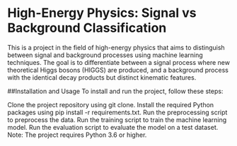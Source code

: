 # High-Energy Physics: Signal vs Background Classification
This is a project in the field of high-energy physics that aims to distinguish between signal and background processes using machine learning techniques. The goal is to differentiate between a signal process where new theoretical Higgs bosons (HIGGS) are produced, and a background process with the identical decay products but distinct kinematic features.

##Installation and Usage
To install and run the project, follow these steps:

Clone the project repository using git clone.
Install the required Python packages using pip install -r requirements.txt.
Run the preprocessing script to preprocess the data.
Run the training script to train the machine learning model.
Run the evaluation script to evaluate the model on a test dataset.
Note: The project requires Python 3.6 or higher.
